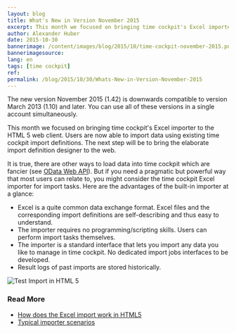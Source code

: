 ```yaml
---
layout: blog
title: What's New in Version November 2015
excerpt: This month we focused on bringing time cockpit's Excel importer to the HTML 5 web client. It is true, there are other ways to load data into time cockpit which are fancier (see OData Web API). But if you need a pragmatic but powerful way that most users can relate to, you might consider the time cockpit Excel importer for import tasks.
author: Alexander Huber
date: 2015-10-30
bannerimage: /content/images/blog/2015/10/time-cockpit-november-2015.png
bannerimagesource: 
lang: en
tags: [time cockpit]
ref: 
permalink: /blog/2015/10/30/Whats-New-in-Version-November-2015
---
```


<p>The new version November 2015 (1.42) is downwards compatible to version March 2013 (1.10) and later. You can use all of these versions in a single account simultaneously. </p><p>This month we focused on bringing time cockpit's Excel importer to the HTML 5 web client. Users are now able to import data using existing time cockpit import definitions. The next step will be to bring the elaborate import definition designer to the web.</p><p>It is true, there are other ways to load data into time cockpit which are fancier (see <a href="~/blog/2014/09/26/Accessing-Time-Cockpits-OData-Web-API-With-Visual-Studio" target="_blank">OData Web API</a>). But if you need a pragmatic but powerful way that most users can relate to, you might consider the time cockpit Excel importer for import tasks. Here are the advantages of the built-in importer at a glance:</p><ul>
  <li>Excel is a quite common data exchange format. Excel files and the corresponding import definitions are self-describing and thus easy to understand.</li>
  <li>The importer requires no programming/scripting skills. Users can perform import tasks themselves.</li>
  <li>The importer is a standard interface that lets you import any data you like to manage in time cockpit. No dedicated import jobs interfaces to be developed.
<br /></li>
  <li>Result logs of past imports are stored historically.</li>
</ul><p>
  <img title="Test Import in HTML 5" src="{{site.baseurl}}/content/test-import-html5.png" />
</p><h3>Read More</h3><ul>
  <li>
    <a href="~/blog/2015/10/30/How-to-Use-the-Excel-Import-in-the-HTML-5-Web-Client" target="_blank">How does the Excel import work in HTML5</a>
  </li>
  <li>
    <a href="~/blog/2015/10/30/Why-An-Excel-Import-Is-Still-Sexy" target="_blank">Typical importer scenarios</a>
  </li>
</ul>